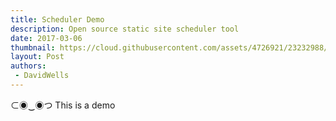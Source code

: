 ```yaml
---
title: Scheduler Demo
description: Open source static site scheduler tool
date: 2017-03-06
thumbnail: https://cloud.githubusercontent.com/assets/4726921/23232988/fdabd3fa-f955-11e6-84bd-c8a939841360.png
layout: Post
authors:
 - DavidWells
---
```


⊂◉‿◉つ This is a demo
